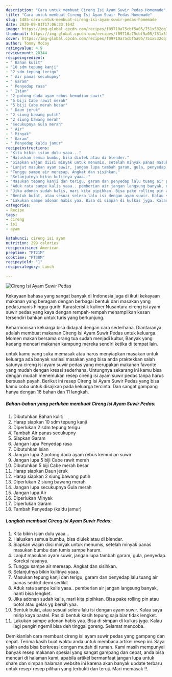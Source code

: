 ```yaml
---
description: "Cara untuk membuat Cireng Isi Ayam Suwir Pedas Homemade"
title: "Cara untuk membuat Cireng Isi Ayam Suwir Pedas Homemade"
slug: 1485-cara-untuk-membuat-cireng-isi-ayam-suwir-pedas-homemade
date: 2020-09-01T17:06:33.164Z
image: https://img-global.cpcdn.com/recipes/f09710a75cbf5a05/751x532cq70/cireng-isi-ayam-suwir-pedas-foto-resep-utama.jpg
thumbnail: https://img-global.cpcdn.com/recipes/f09710a75cbf5a05/751x532cq70/cireng-isi-ayam-suwir-pedas-foto-resep-utama.jpg
cover: https://img-global.cpcdn.com/recipes/f09710a75cbf5a05/751x532cq70/cireng-isi-ayam-suwir-pedas-foto-resep-utama.jpg
author: Tommy McCoy
ratingvalue: 4.9
reviewcount: 28344
recipeingredient:
- " Bahan kulit"
- "10 sdm tepung kanji"
- "2 sdm tepung terigu"
- " Air panas secukupny"
- " Garam"
- " Penyedap rasa"
- " Isian"
- "2 potong dada ayam rebus kemudian suwir"
- "5 biji Cabe rawit merah"
- "5 biji Cabe merah besar"
- " Daun jeruk"
- "2 siung bawang putih"
- "2 siung bawang merah"
- "secukupnya Gula merah"
- " Air"
- " Minyak"
- " Garam"
- " Penyedap kaldu jamur"
recipeinstructions:
- "Kita bikin isian dulu yaaa..."
- "Haluskan semua bumbu, bisa diulek atau di blender."
- "Siapkan wajan diisi minyak untuk menumis, setelah minyak panas masukan bumbu dan tumis sampe harum."
- "Lanjut masukan ayam suwir, jangan lupa tambah garam, gula, penyedap. Koreksi rasanya."
- "Tunggu sampe air meresap. Angkat dan sisihkan."
- "Selanjutnya bikin kulitnya yaaa.."
- "Masukan tepung kanji dan terigu, garam dan penyedap lalu tuang air panas sedikit demi sedikit"
- "Aduk rata sampe kalis yaaa.. pemberian air jangan langsung banyak, nanti bisa lengket."
- "Jika adonan sudah kalis, mari kita pipihkan. Bisa pake rolling pin atau botol atau gelas yg bersih yaa."
- "Bentuk bulat, atau sesuai selera lalu isi dengan ayam suwir. Kalau saya mirip kaya pastel. Pas di bentuk kasih tepung saja biar tidak lengket."
- "Lakukan sampe adonan habis yaa. Bisa di simpan di kulkas jyga. Kalau lagi pengin ngemil bisa deh tinggal goreng. Selamat mencoba."
categories:
- Recipe
tags:
- cireng
- isi
- ayam

katakunci: cireng isi ayam 
nutrition: 299 calories
recipecuisine: American
preptime: "PT21M"
cooktime: "PT38M"
recipeyield: "1"
recipecategory: Lunch

---
```



![Cireng Isi Ayam Suwir Pedas](https://img-global.cpcdn.com/recipes/f09710a75cbf5a05/751x532cq70/cireng-isi-ayam-suwir-pedas-foto-resep-utama.jpg)

Kekayaan bahasa yang sangat banyak di Indonesia juga di ikuti kekayaan makanan yang beragam dengan berbagai bentuk dari masakan yang pedas,manis hingga gurih. Karasteristik kuliner Nusantara cireng isi ayam suwir pedas yang kaya dengan rempah-rempah menampilkan kesan tersendiri bahkan untuk turis yang berkunjung.




Keharmonisan keluarga bisa didapat dengan cara sederhana. Diantaranya adalah membuat makanan Cireng Isi Ayam Suwir Pedas untuk keluarga. Momen makan bersama orang tua sudah menjadi kultur, Banyak yang kadang mencari makanan kampung mereka sendiri ketika di tempat lain.

untuk kamu yang suka memasak atau harus menyiapkan masakan untuk keluarga ada banyak variasi masakan yang bisa anda praktekkan salah satunya cireng isi ayam suwir pedas yang merupakan makanan favorite yang mudah dengan kreasi sederhana. Untungnya sekarang ini kamu bisa dengan mudah menemukan resep cireng isi ayam suwir pedas tanpa harus bersusah payah.
Berikut ini resep Cireng Isi Ayam Suwir Pedas yang bisa kamu coba untuk disajikan pada keluarga tercinta. Dan sangat gampang hanya dengan 18 bahan dan 11 langkah.


<!--inarticleads1-->

##### Bahan-bahan yang perlukan membuat Cireng Isi Ayam Suwir Pedas:

1. Dibutuhkan  Bahan kulit:
1. Harap siapkan 10 sdm tepung kanji
1. Diperlukan 2 sdm tepung terigu
1. Tambah  Air panas secukupny
1. Siapkan  Garam
1. Jangan lupa  Penyedap rasa
1. Dibutuhkan  Isian
1. Jangan lupa 2 potong dada ayam rebus kemudian suwir
1. Jangan lupa 5 biji Cabe rawit merah
1. Dibutuhkan 5 biji Cabe merah besar
1. Harap siapkan  Daun jeruk
1. Harap siapkan 2 siung bawang putih
1. Diperlukan 2 siung bawang merah
1. Jangan lupa secukupnya Gula merah
1. Jangan lupa  Air
1. Diperlukan  Minyak
1. Diperlukan  Garam
1. Tambah  Penyedap (kaldu jamur)




<!--inarticleads2-->

##### Langkah membuat  Cireng Isi Ayam Suwir Pedas:

1. Kita bikin isian dulu yaaa...
1. Haluskan semua bumbu, bisa diulek atau di blender.
1. Siapkan wajan diisi minyak untuk menumis, setelah minyak panas masukan bumbu dan tumis sampe harum.
1. Lanjut masukan ayam suwir, jangan lupa tambah garam, gula, penyedap. Koreksi rasanya.
1. Tunggu sampe air meresap. Angkat dan sisihkan.
1. Selanjutnya bikin kulitnya yaaa..
1. Masukan tepung kanji dan terigu, garam dan penyedap lalu tuang air panas sedikit demi sedikit
1. Aduk rata sampe kalis yaaa.. pemberian air jangan langsung banyak, nanti bisa lengket.
1. Jika adonan sudah kalis, mari kita pipihkan. Bisa pake rolling pin atau botol atau gelas yg bersih yaa.
1. Bentuk bulat, atau sesuai selera lalu isi dengan ayam suwir. Kalau saya mirip kaya pastel. Pas di bentuk kasih tepung saja biar tidak lengket.
1. Lakukan sampe adonan habis yaa. Bisa di simpan di kulkas jyga. Kalau lagi pengin ngemil bisa deh tinggal goreng. Selamat mencoba.




Demikianlah cara membuat cireng isi ayam suwir pedas yang gampang dan cepat. Terima kasih buat waktu anda untuk membaca artikel resep ini. Saya yakin anda bisa berkreasi dengan mudah di rumah. Kami masih mempunyai banyak resep makanan spesial yang sangat gampang dan cepat, anda bisa mencari di halaman kami, apabila artikel bermanfaat jangan lupa untuk share dan simpan halaman website ini karena akan banyak update terbaru untuk resep-resep pilihan yang terbukti dan teruji. Mari memasak !!. 
